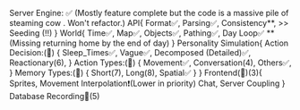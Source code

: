 Server Engine: ✅ (Mostly feature complete but the code is a massive pile of steaming cow    . Won't refactor.)
API{
    Format✅,
    Parsing✅,
    Consistency**, >> Seeding (!!)
}
World{
    Time✅,
    Map✅,
    Objects✅,
    Pathing✅,
    Day Loop✅ ** (Missing returning home by the end of day)
}
Personality Simulation{
    Action Decision:(📰) {
        Sleep_Times✅,
        Vague✅,
        Decomposed (Detailed)✅,
        Reactionary(6),
    }
    Action Types:(📰) {
        Movement✅,
        Conversation(4),
        Others✅,
    }
    Memory Types:(📰) {
        Short(7),
        Long(8),
        Spatial✅
    }
}
Frontend(🎯)(3){
    Sprites,
    Movement Interpolation❗(Lower in priority)
    Chat,
    Server Coupling 
} 
Database Recording📰(5)